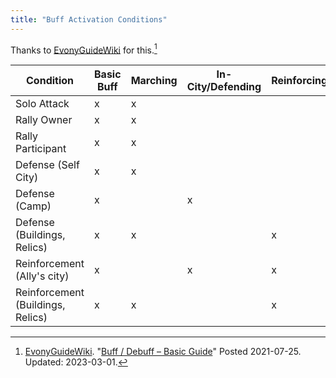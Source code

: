 ```yaml
---
title: "Buff Activation Conditions"
---
```


Thanks to [EvonyGuideWiki][] for this.[^230303-1]

|Condition|Basic Buff|Marching|In-City/Defending|Reinforcing|
| --- | --- | --- | --- | --- |
| Solo Attack | x | x | 
| Rally Owner | x | x |
| Rally Participant | x | x |
| Defense (Self City) | x | x |
| Defense (Camp) | x |  | x |
| Defense (Buildings, Relics) | x | x | | x |
| Reinforcement (Ally's city) | x |  | x | x |
| Reinforcement (Buildings, Relics) | x | x | |x |

[EvonyGuideWiki]: <https://evonyguidewiki.com>

[^230303-1]: [EvonyGuideWiki][]. "[Buff / Debuff – Basic Guide][EGWBG]" Posted 2021-07-25. Updated: 2023-03-01. 

[EGWBG]: <https://evonyguidewiki.com/en/buff_debuff_basic_guide-en/#4_Basic_Types>

